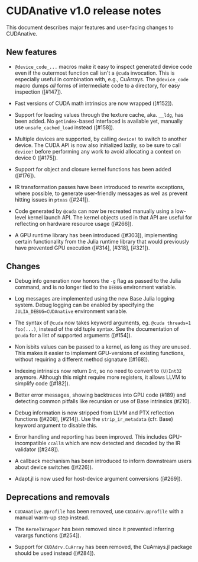 CUDAnative v1.0 release notes
=============================

This document describes major features and user-facing changes to CUDAnative.


New features
------------

  * `@device_code_...` macros make it easy to inspect generated device code even
    if the outermost function call isn't a `@cuda` invocation. This is especially
    useful in combination with, e.g., CuArrays. The `@device_code` macro dumps
    _all_ forms of intermediate code to a directory, for easy inspection ([#147]).

  * Fast versions of CUDA math intrinsics are now wrapped ([#152]).

  * Support for loading values through the texture cache, aka. `__ldg`, has been
    added. No `getindex`-based interfaced is available yet, manually use
    `unsafe_cached_load` instead ([#158]).

  * Multiple devices are supported, by calling `device!` to switch to another
    device. The CUDA API is now also initialized lazily, so be sure to call
    `device!` before performing any work to avoid allocating a context on device
    0 ([#175]).

  * Support for object and closure kernel functions has been added ([#176]).

  * IR transformation passes have been introduced to rewrite exceptions, where
    possible, to generate user-friendly messages as well as prevent hitting
    issues in `ptxas` ([#241]).

  * Code generated by `@cuda` can now be recreated manually using a low-level
    kernel launch API. The kernel objects used in that API are useful for
    reflecting on hardware resource usage ([#266]).

  * A GPU runtime library has been introduced ([#303]), implementing certain functionality
    from the Julia runtime library that would previously have prevented GPU execution
    ([#314], [#318], [#321]).


Changes
-------

  * Debug info generation now honors the `-g` flag as passed to the Julia command,
    and is no longer tied to the `DEBUG` environment variable.

  * Log messages are implemented using the new Base Julia logging system. Debug
    logging can be enabled by specifying the `JULIA_DEBUG=CUDAnative` environment
    variable.

  * The syntax of `@cuda` now takes keyword arguments, eg. `@cuda threads=1
    foo(...)`, instead of the old tuple syntax. See the documentation of `@cuda`
    for a list of supported arguments ([#154]).

  * Non isbits values can be passed to a kernel, as long as they are unused. This
    makes it easier to implement GPU-versions of existing functions, without
    requiring a different method signature ([#168]).

  * Indexing intrinsics now return `Int`, so no need to convert to `(U)Int32`
    anymore. Although this might require more registers, it allows LLVM to
    simplify code ([#182]).

  * Better error messages, showing backtraces into GPU code (#189) and detecting
    common pitfalls like recursion or use of Base intrinsics (#210).

  * Debug information is now stripped from LLVM and PTX reflection functions
    ([#208], [#214]). Use the `strip_ir_metadata` (cfr. Base) keyword argument
    to disable this.

  * Error handling and reporting has been improved. This includes
    GPU-incompatible `ccall`s which are now detected and decoded by the IR
    validator ([#248]).

  * A callback mechanism has been introduced to inform downstream users about
    device switches ([#226]).

  * Adapt.jl is now used for host-device argument conversions ([#269]).


Deprecations and removals
-------------------------

  * `CUDAnative.@profile` has been removed, use `CUDAdrv.@profile` with a manual
    warm-up step instead.

  * The `KernelWrapper` has been removed since it prevented inferring varargs
    functions ([#254]).

  * Support for `CUDAdrv.CuArray` has been removed, the CuArrays.jl package should be used
    instead ([#284]).